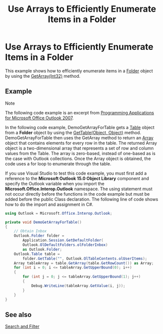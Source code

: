 ﻿---
title: 'Use Arrays to Efficiently Enumerate Items in a Folder'
TOCTitle: 'Use Arrays to Efficiently Enumerate Items in a Folder'
ms:assetid: 05a73225-ad0d-4d52-90b6-448d220348df
ms:mtpsurl: https://msdn.microsoft.com/en-us/library/Ff184588(v=office.15)
ms:contentKeyID: 55119885
ms.date: 07/24/2014
mtps_version: v=office.15


---

# Use Arrays to Efficiently Enumerate Items in a Folder

This example shows how to efficiently enumerate items in a [Folder](https://msdn.microsoft.com/en-us/library/bb645774\(v=office.15\)) object by using the [GetArray(Int32)](https://msdn.microsoft.com/en-us/library/bb608928\(v=office.15\)) method.

## Example

> [!NOTE] 
> The following code example is an excerpt from [Programming Applications for Microsoft Office Outlook 2007](https://www.amazon.com/gp/product/0735622493?ie=UTF8&tag=msmsdn-20&linkCode=as2&camp=1789&creative=9325&creativeASIN=0735622493).

In the following code example, DemoGetArrayForTable gets a [Table](https://msdn.microsoft.com/en-us/library/bb652856\(v=office.15\)) object from a **Folder** object by using the [GetTable(Object, Object)](https://msdn.microsoft.com/en-us/library/bb612592\(v=office.15\)) method. DemoGetArrayForTable then uses the GetArray method to return an [Array](http://msdn.microsoft.com/en-us/library/system.array.aspx) object that contains elements for every row in the table. The returned Array object is a two-dimensional array that represents a set of row and column values from the Table. The array is zero-based, instead of one-based as is the case with Outlook collections. Once the Array object is obtained, the code uses a for loop to enumerate through the table.

If you use Visual Studio to test this code example, you must first add a reference to the **Microsoft Outlook 15.0 Object Library** component and specify the Outlook variable when you import the **Microsoft.Office.Interop.Outlook** namespace. The using statement must not occur directly before the functions in the code example but must be added before the public Class declaration. The following line of code shows how to do the import and assignment in C\#.

```csharp
using Outlook = Microsoft.Office.Interop.Outlook;
```

```csharp
private void DemoGetArrayForTable()
{
    // Obtain Inbox
    Outlook.Folder folder =
        Application.Session.GetDefaultFolder(
        Outlook.OlDefaultFolders.olFolderInbox)
        as Outlook.Folder;
    Outlook.Table table =
        folder.GetTable("", Outlook.OlTableContents.olUserItems);
    Array tableArray = table.GetArray(table.GetRowCount()) as Array;
    for (int i = 0; i <= tableArray.GetUpperBound(0); i++)
    {
        for (int j = 0; j <= tableArray.GetUpperBound(1); j++)
        {
            Debug.WriteLine(tableArray.GetValue(i, j));
        }
    }
}
```

## See also



[Search and Filter](search-and-filter.md)

